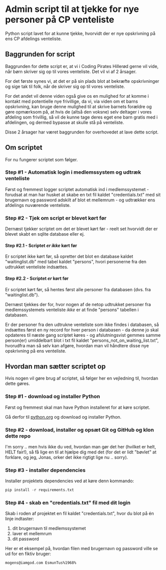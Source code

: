 # Admin script til at tjekke for nye personer på CP venteliste
Python script lavet for at kunne tjekke, hvorvidt der er nye opskrivning på ens CP afdelings venteliste.

## Baggrunden for script
Baggrunden for dette script er, at vi i Coding Pirates Hillerød gerne vil vide, når børn skriver sig op til vores venteliste. Det vil vi af 2 årsager.

For det første synes vi, at det er på sin plads blot at bekræfte opskrivninger og sige tak til folk, når de skriver sig op til vores venteliste.

For det andet vil denne viden også give os en mulighed for at komme i kontakt med potentielle nye frivillige, da vi, via viden om et barns opskrivning, kan bruge denne mulighed til at skrive barnets forældre og gøre opmærksom på, at hvis de (altså den voksne) selv deltager i vores afdeling som frivillig, så vil de kunne tage deres eget ene barn gratis med i afdelingen, og dermed bypasse at skulle stå på venteliste.

Disse 2 årsager har været baggrunden for overhovedet at lave dette script.

## Om scriptet
For nu fungerer scriptet som følger.

### Step #1 - Automatisk login i medlemssystem og udtræk venteliste
Først og fremmest logger scriptet automatisk ind i medlemssystemet - forudsat at man har husket at skabe en txt fil kaldet "credentials.txt" med sit brugernavn og password adskilt af blot et mellemrum - og udtrækker ens afdelings nuværende venteliste.

### Step #2 - Tjek om script er blevet kørt før
Dernæst tjekker scriptet om det er blevet kørt før - reelt set hvorvidt der er blevet skabt en sqlite database eller ej.

#### Step #2.1 - Scriptet _er ikke_ kørt før
Er scriptet ikke kørt før, så opretter det blot en database kaldet "waitinglist.db" med tabel kaldet "persons", hvori personerne fra den udtrukket venteliste indsættes.

#### Step #2.2 - Scriptet _er_ kørt før
Er scriptet kørt før, så hentes først alle personer fra databasen (dvs. fra "waitinglist.db").

Dernæst tjekkes der for, hvor nogen af de netop udtrukket personer fra medlemssystemets venteliste *ikke* er at finde "persons" tabellen i databasen.

Er der personer fra den udtrukne venteliste som ikke findes i databasen, så indsættes først en ny record for hver person i databasen - da denne jo skal opdateres til næste gang scriptet køres - og afslutningsvist gemmes samme person(er) umiddelbart blot i txt fil kaldet "persons_not_on_waiting_list.txt", hvorudfra man så selv kan afgøre, hvordan man vil håndtere disse nye opskrivning på ens venteliste.

## Hvordan man sætter scriptet op
Hvis nogen vil gøre brug af scriptet, så følger her en vejledning til, hvordan dette gøres.

### Step #1 - download og installer Python
Først og fremmest skal man have Python installeret for at køre scriptet.

Gå derfor til [python.org](https://www.python.org/) og download og installer Python.

### Step #2 - download, installer og opsæt Git og GitHub og klon dette repo
I'm sorry .. men hvis ikke du ved, hvordan man gør det her (hvilket er helt, HELT fair!), så få lige en til at hjælpe dig med det (for det er lidt "bøvlet" at forklare, og jeg, Jonas, orker det ikke rigtigt lige nu .. sorry).

### Step #3 - installer dependencies
Installer projektets dependencies ved at køre denn kommando:

```python
pip install -r requirements.txt
```

### Step #4 - skab en "credentials.txt" fil med dit login
Skab i roden af projektet en fil kaldet "credentials.txt", hvor du blot på én linje indtaster:
1. dit brugernavn til medlemssystemet
2. laver et mellemrum
3. dit password

Her er et eksempel på, hvordan filen med brugernavn og password ville se ud for en fiktiv bruger:
```txt
mogens@iamgod.com EsmunTus%1968%
```





